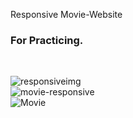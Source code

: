 Responsive Movie-Website 
### For Practicing.

<br/>

![responsiveimg](https://github.com/CelepiYakup/JavaScript-Projects/assets/135622873/caa2155a-f218-41d5-b1e8-655da67c658c)
<br/>
![movie-responsive](https://github.com/CelepiYakup/JavaScript-Mini-Projects/assets/135622873/0b848bd2-fb69-4c10-81aa-b6b97cb580a0)
<br/>
![Movie](https://github.com/CelepiYakup/JavaScript-Mini-Projects/assets/135622873/9cfe8908-5dfb-4e54-ac4a-f0c2795eda94)

